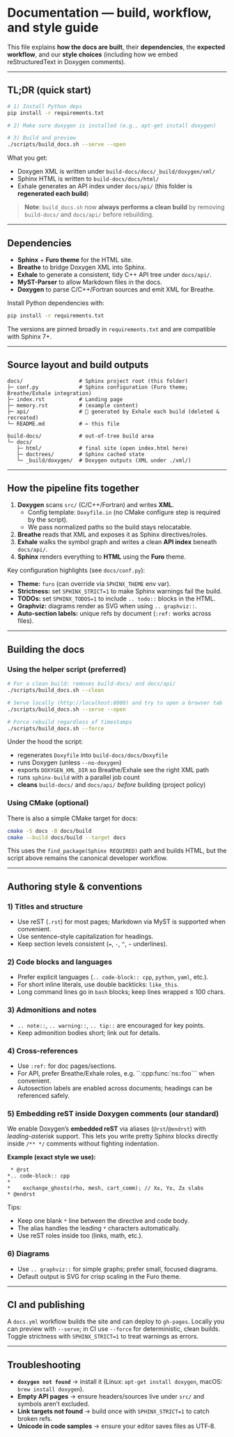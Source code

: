 # Documentation — build, workflow, and style guide

This file explains **how the docs are built**, their **dependencies**, the **expected workflow**, and our **style choices** (including how we embed reStructuredText in Doxygen comments).

---

## TL;DR (quick start)

```bash
# 1) Install Python deps
pip install -r requirements.txt

# 2) Make sure doxygen is installed (e.g., apt-get install doxygen)

# 3) Build and preview
./scripts/build_docs.sh --serve --open
```

What you get:
- Doxygen XML is written under `build-docs/docs/_build/doxygen/xml/`
- Sphinx HTML is written to `build-docs/docs/html/`
- Exhale generates an API index under `docs/api/` (this folder is **regenerated each build**)

> **Note**: `build_docs.sh` now **always performs a clean build** by removing `build-docs/` and `docs/api/` before rebuilding.

---

## Dependencies

- **Sphinx** + **Furo theme** for the HTML site.
- **Breathe** to bridge Doxygen XML into Sphinx.
- **Exhale** to generate a consistent, tidy C++ API tree under `docs/api/`.
- **MyST-Parser** to allow Markdown files in the docs.
- **Doxygen** to parse C/C++/Fortran sources and emit XML for Breathe.

Install Python dependencies with:
```bash
pip install -r requirements.txt
```

The versions are pinned broadly in `requirements.txt` and are compatible with Sphinx 7+.

---

## Source layout and build outputs

```
docs/                  # Sphinx project root (this folder)
├─ conf.py             # Sphinx configuration (Furo theme; Breathe/Exhale integration)
├─ index.rst           # Landing page
├─ memory.rst          # (example content)
├─ api/                # 🔁 generated by Exhale each build (deleted & recreated)
└─ README.md           # ← this file

build-docs/            # out-of-tree build area
└─ docs/
   ├─ html/            # final site (open index.html here)
   ├─ doctrees/        # Sphinx cached state
   └─ _build/doxygen/  # Doxygen outputs (XML under ./xml/)
```

---

## How the pipeline fits together

1. **Doxygen** scans `src/` (C/C++/Fortran) and writes **XML**.
   - Config template: `Doxyfile.in` (no CMake configure step is required by the script).
   - We pass normalized paths so the build stays relocatable.
2. **Breathe** reads that XML and exposes it as Sphinx directives/roles.
3. **Exhale** walks the symbol graph and writes a clean **API index** beneath `docs/api/`.
4. **Sphinx** renders everything to **HTML** using the **Furo** theme.

Key configuration highlights (see `docs/conf.py`):
- **Theme:** `furo` (can override via `SPHINX_THEME` env var).
- **Strictness:** set `SPHINX_STRICT=1` to make Sphinx warnings fail the build.
- **TODOs:** set `SPHINX_TODOS=1` to include `.. todo::` blocks in the HTML.
- **Graphviz:** diagrams render as SVG when using `.. graphviz::`.
- **Auto-section labels:** unique refs by document (`:ref:` works across files).

---

## Building the docs

### Using the helper script (preferred)

```bash
# For a clean build: removes build-docs/ and docs/api/
./scripts/build_docs.sh --clean

# Serve locally (http://localhost:8000) and try to open a browser tab
./scripts/build_docs.sh --serve --open

# Force rebuild regardless of timestamps
./scripts/build_docs.sh --force
```

Under the hood the script:
- regenerates `Doxyfile` into `build-docs/docs/Doxyfile`
- runs Doxygen (unless `--no-doxygen`)
- exports `DOXYGEN_XML_DIR` so Breathe/Exhale see the right XML path
- runs `sphinx-build` with a parallel job count
- **cleans** `build-docs/` and `docs/api/` _before_ building (project policy)

### Using CMake (optional)

There is also a simple CMake target for docs:
```bash
cmake -S docs -B docs/build
cmake --build docs/build --target docs
```
This uses the `find_package(Sphinx REQUIRED)` path and builds HTML, but the script above remains the canonical developer workflow.

---

## Authoring style & conventions

### 1) Titles and structure
- Use reST (`.rst`) for most pages; Markdown via MyST is supported when convenient.
- Use sentence-style capitalization for headings.
- Keep section levels consistent (`=`, `-`, `^`, `~` underlines).

### 2) Code blocks and languages
- Prefer explicit languages (`.. code-block:: cpp`, `python`, `yaml`, etc.).
- For short inline literals, use double backticks: ``like_this``.
- Long command lines go in `bash` blocks; keep lines wrapped ≤ 100 chars.

### 3) Admonitions and notes
- `.. note::`, `.. warning::`, `.. tip::` are encouraged for key points.
- Keep admonition bodies short; link out for details.

### 4) Cross-references
- Use `:ref:` for doc pages/sections.
- For API, prefer Breathe/Exhale roles, e.g. ``:cpp:func:`ns::foo``` when convenient.
- Autosection labels are enabled across documents; headings can be referenced safely.

### 5) Embedding reST inside Doxygen comments (our standard)
We enable Doxygen’s **embedded reST** via aliases (`@rst`/`@endrst`) with *leading-asterisk* support. This lets you write pretty Sphinx blocks directly inside `/** */` comments without fighting indentation.

**Example (exact style we use):**
```text
 * @rst 
*.. code-block:: cpp
*
*    exchange_ghosts(rho, mesh, cart_comm); // X±, Y±, Z± slabs
* @endrst
```
Tips:
- Keep one blank `*` line between the directive and code body.
- The alias handles the leading `*` characters automatically.
- Use reST roles inside too (links, math, etc.).

### 6) Diagrams
- Use `.. graphviz::` for simple graphs; prefer small, focused diagrams.
- Default output is SVG for crisp scaling in the Furo theme.

---

## CI and publishing

A `docs.yml` workflow builds the site and can deploy to `gh-pages`. Locally you can preview with `--serve`; in CI use `--force` for deterministic, clean builds. Toggle strictness with `SPHINX_STRICT=1` to treat warnings as errors.

---

## Troubleshooting

- **`doxygen not found`** → install it (Linux: `apt-get install doxygen`, macOS: `brew install doxygen`).
- **Empty API pages** → ensure headers/sources live under `src/` and symbols aren’t excluded.
- **Link targets not found** → build once with `SPHINX_STRICT=1` to catch broken refs.
- **Unicode in code samples** → ensure your editor saves files as UTF‑8.
